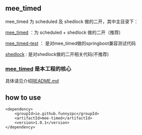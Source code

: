

## mee_timed
mee_timed 为 scheduled 及 shedlock 做的二开，其中主目录下：

[mee_timed](mee_timed) ：为 scheduled + shedlock 做的二开（推荐)

[mee_timed-test](mee_timed-test) ： 是对mee_timed做的springboot兼容测试代码

[shedlock](shedlock) : 是对shedlock做的二开相关代码(不推荐)


### [mee_timed](mee_timed) 是本工程的核心
具体请见介绍[README.md](mee_timed%2FREADME.md)

## how to use 

```
<dependency>
    <groupId>io.github.funnyzpc</groupId>
    <artifactId>mee-timed</artifactId>
    <version>1.0.1</version>
</dependency>
```